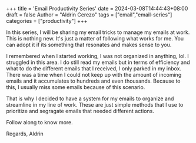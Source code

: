 +++
title = 'Email Productivity Series'
date = 2024-03-08T14:44:43+08:00
draft = false
Author = "Aldrin Cerezo"
tags = ["email","email-series"]
categories = ["productivity"]
+++

In this series, I will be sharing my email tricks to manage my emails at work. This is nothing new. It's just a matter of following what works for me. You can adopt it if its something that resonates and makes sense to you.

I remembered when I started working, I was not organized in anything, lol. I struggled in this area. I do still read my emails but in terms of efficiency and what to do the different emails that I received, I only parked in my inbox. There was a time when I could not keep up with the amount of incoming emails and it accumulates to hundreds and even thousands. Because to this, I usually miss some emails because of this scenario.

That is why I decided to have a system for my emails to organize and streamline in my line of work. These are just simple methods that I use to prioritize and segragate emails that needed different actions.

Follow along to know more.

Regards,
Aldrin